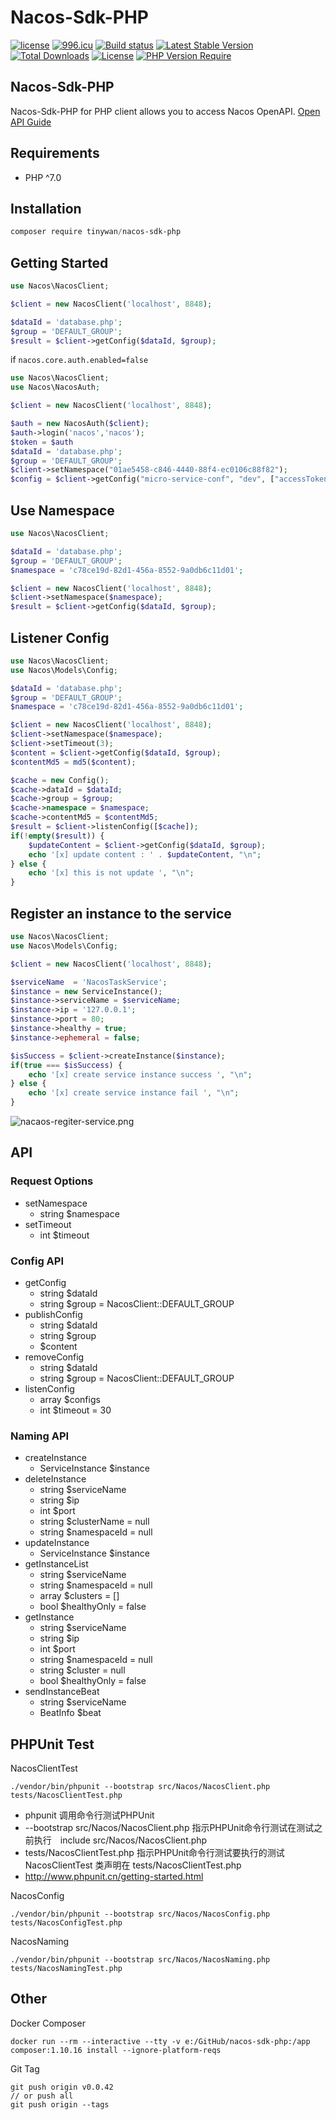 # Nacos-Sdk-PHP

[![license](https://img.shields.io/github/license/Tinywan/nacos-sdk-php)]()
[![996.icu](https://img.shields.io/badge/link-996.icu-red.svg)](https://996.icu)
[![Build status](https://github.com/Tinywan/dnmp/workflows/CI/badge.svg)]()
[![Latest Stable Version](http://poser.pugx.org/tinywan/nacos-sdk-php/v)](https://packagist.org/packages/tinywan/nacos-sdk-php) 
[![Total Downloads](http://poser.pugx.org/tinywan/nacos-sdk-php/downloads)](https://packagist.org/packages/tinywan/nacos-sdk-php) 
[![License](http://poser.pugx.org/tinywan/nacos-sdk-php/license)](https://packagist.org/packages/tinywan/nacos-sdk-php) 
[![PHP Version Require](http://poser.pugx.org/tinywan/nacos-sdk-php/require/php)](https://packagist.org/packages/tinywan/nacos-sdk-php)

## Nacos-Sdk-PHP

Nacos-Sdk-PHP for PHP client allows you to access Nacos OpenAPI. [Open API Guide](https://nacos.io/en-us/docs/open-api.html)

## Requirements

- PHP ^7.0
## Installation

```powershell
composer require tinywan/nacos-sdk-php
```
## Getting Started

```php
use Nacos\NacosClient;

$client = new NacosClient('localhost', 8848);

$dataId = 'database.php';
$group = 'DEFAULT_GROUP';
$result = $client->getConfig($dataId, $group);
```

if `nacos.core.auth.enabled=false`

```php
use Nacos\NacosClient;
use Nacos\NacosAuth;

$client = new NacosClient('localhost', 8848);

$auth = new NacosAuth($client);
$auth->login('nacos','nacos');
$token = $auth
$dataId = 'database.php';
$group = 'DEFAULT_GROUP';
$client->setNamespace("01ae5458-c846-4440-88f4-ec0106c88f82");
$config = $client->getConfig("micro-service-conf", "dev", ["accessToken" => $auth->getAccessToken()]);

```

## Use Namespace

```php
use Nacos\NacosClient;

$dataId = 'database.php';
$group = 'DEFAULT_GROUP';
$namespace = 'c78ce19d-82d1-456a-8552-9a0db6c11d01';

$client = new NacosClient('localhost', 8848);
$client->setNamespace($namespace);
$result = $client->getConfig($dataId, $group);
```
## Listener Config

```php
use Nacos\NacosClient;
use Nacos\Models\Config;

$dataId = 'database.php';
$group = 'DEFAULT_GROUP';
$namespace = 'c78ce19d-82d1-456a-8552-9a0db6c11d01';

$client = new NacosClient('localhost', 8848);
$client->setNamespace($namespace);
$client->setTimeout(3);
$content = $client->getConfig($dataId, $group);
$contentMd5 = md5($content);

$cache = new Config();
$cache->dataId = $dataId;
$cache->group = $group;
$cache->namespace = $namespace;
$cache->contentMd5 = $contentMd5;
$result = $client->listenConfig([$cache]);
if(!empty($result)) {
    $updateContent = $client->getConfig($dataId, $group);
    echo '[x] update content : ' . $updateContent, "\n";
} else {
    echo '[x] this is not update ', "\n";
}
```

## Register an instance to the service

```php
use Nacos\NacosClient;
use Nacos\Models\Config;

$client = new NacosClient('localhost', 8848);

$serviceName  = 'NacosTaskService';
$instance = new ServiceInstance();
$instance->serviceName = $serviceName;
$instance->ip = '127.0.0.1';
$instance->port = 80;
$instance->healthy = true;
$instance->ephemeral = false;

$isSuccess = $client->createInstance($instance);
if(true === $isSuccess) {
    echo '[x] create service instance success ', "\n";
} else {
    echo '[x] create service instance fail ', "\n";
}
```
![nacaos-regiter-service.png](./img/nacaos-regiter-service.png)

## API
### Request Options

- setNamespace
  - string $namespace
- setTimeout
  - int $timeout
### Config API

- getConfig
  - string $dataId
  - string $group = NacosClient::DEFAULT_GROUP
- publishConfig
  - string $dataId
  - string $group
  - $content
- removeConfig
  - string $dataId
  - string $group = NacosClient::DEFAULT_GROUP
- listenConfig
  - array $configs
  - int $timeout = 30
### Naming API

- createInstance
  - ServiceInstance $instance
- deleteInstance
  - string $serviceName
  - string $ip
  - int $port
  - string $clusterName = null
  - string $namespaceId = null
- updateInstance
  - ServiceInstance $instance
- getInstanceList
  - string $serviceName
  - string $namespaceId = null
  - array $clusters = []
  - bool $healthyOnly = false
- getInstance
  - string $serviceName
  - string $ip
  - int $port
  - string $namespaceId = null
  - string $cluster = null
  - bool $healthyOnly = false
- sendInstanceBeat
  - string $serviceName
  - BeatInfo $beat
## PHPUnit Test

NacosClientTest
```
./vendor/bin/phpunit --bootstrap src/Nacos/NacosClient.php tests/NacosClientTest.php
```
- phpunit 调用命令行测试PHPUnit
- --bootstrap src/Nacos/NacosClient.php 指示PHPUnit命令行测试在测试之前执行　include src/Nacos/NacosClient.php
- tests/NacosClientTest.php 指示PHPUnit命令行测试要执行的测试 NacosClientTest 类声明在 tests/NacosClientTest.php
- http://www.phpunit.cn/getting-started.html

NacosConfig
```
./vendor/bin/phpunit --bootstrap src/Nacos/NacosConfig.php tests/NacosConfigTest.php
```

NacosNaming
```
./vendor/bin/phpunit --bootstrap src/Nacos/NacosNaming.php tests/NacosNamingTest.php
```
## Other

Docker Composer
```
docker run --rm --interactive --tty -v e:/GitHub/nacos-sdk-php:/app composer:1.10.16 install --ignore-platform-reqs
```

Git Tag
```
git push origin v0.0.42
// or push all
git push origin --tags
```
